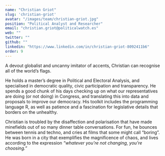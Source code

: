 ```yaml
---
name: "Christian Griot"
slug: 'christian-griot'
avatar: "/images/team/christian-griot.jpg"
position: "Political Analyst and Researcher"
email: "christian.griot@politicalwatch.es"
web: ""
twitter: ""
github: ""
linkedin: "https://www.linkedin.com/in/christian-griot-8092411b6"
order: 9
---
```


A devout globalist and uncanny imitator of accents, Christian can recognise all of the world’s flags.

He holds a master’s degree in Political and Electoral Analysis, and specialised in democratic quality, civic participation and transparency. He spends a good chunk of his days checking up on what our representatives are doing (or not doing) in Congress, and translating this into data and proposals to improve our democracy. His toolkit includes the programming language R, as well as patience and a fascination for legislative details that borders on the unhealthy.

Christian is troubled by the disaffection and polarisation that have made minefields out of so many dinner table conversations. For fun, he bounces between tennis and techno, and cries at films that some might call “boring”. He was born in a city that exemplifies the magnificence of chaos, and lives according to the expression _“whatever you’re not changing, you’re choosing.”_
